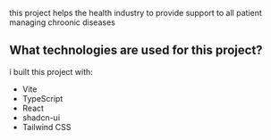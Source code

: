 this project helps the health industry to provide support to all patient managing chroonic diseases

## What technologies are used for this project?

i built this project with:

- Vite
- TypeScript
- React
- shadcn-ui
- Tailwind CSS

